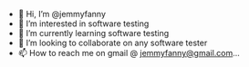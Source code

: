 - 👋 Hi, I’m @jemmyfanny
- 👀 I’m interested in software testing
- 🌱 I’m currently learning software testing
- 💞️ I’m looking to collaborate on any software tester
- 📫 How to reach me on gmail @ jemmyfanny@gmail.com...

<!---
jemmyfanny/jemmyfanny is a ✨ special ✨ repository because its `README.md` (this file) appears on your GitHub profile.
You can click the Preview link to take a look at your changes.
--->
